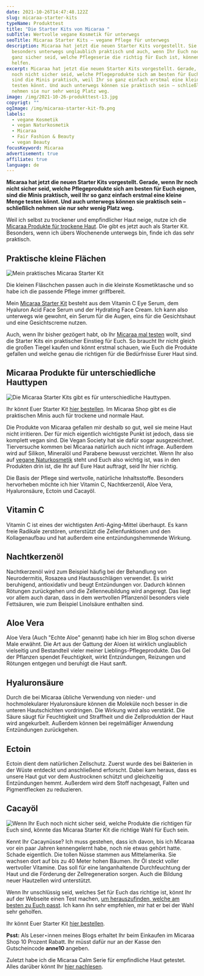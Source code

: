 ```yaml
---
date: 2021-10-26T14:47:48.122Z
slug: micaraa-starter-kits
typeName: Produkttest
title: "Die Starter Kits von Micaraa "
subTitle: Wertvolle vegane Kosmetik für unterwegs
seoTitle: Micaraa Starter Kits – vegane Pflege für unterwegs
description: Micaraa hat jetzt die neuen Starter Kits vorgestellt. Sie sind
  besonders unterwegs unglaublich praktisch und auch, wenn Ihr Euch noch nicht
  ganz sicher seid, welche Pflegeserie die richtig für Euch ist, können sie
  helfen.
excerpt: Micaraa hat jetzt die neuen Starter Kits vorgestellt. Gerade, wenn Ihr
  noch nicht sicher seid, welche Pflegeprodukte sich am besten für Euch eignen,
  sind die Minis praktisch, weil Ihr so ganz einfach erstmal eine kleine Menge
  testen könnt. Und auch unterwegs können sie praktisch sein – schließlich
  nehmen sie nur sehr wenig Platz weg.
image: /img/2021-10-26-produkttest-13.jpg
copyrigt: ""
ogImage: /img/micaraa-starter-kit-fb.png
labels:
  - vegane Kosmetik
  - vegan Naturkosmetik
  - Micaraa
  - Fair Fashion & Beauty
  - vegan Beauty
focusKeyword: Micaraa
advertisement: true
affiliate: true
language: de
---
```

**Micaraa hat jetzt die neuen Starter Kits vorgestellt. Gerade, wenn Ihr noch nicht sicher seid, welche Pflegeprodukte sich am besten für Euch eignen, sind die Minis praktisch, weil Ihr so ganz einfach erstmal eine kleine Menge testen könnt. Und auch unterwegs können sie praktisch sein – schließlich nehmen sie nur sehr wenig Platz weg.**

Weil ich selbst zu trockener und empfindlicher Haut neige, nutze ich die [Micaraa Produkte für trockene Haut](https://tidd.ly/2ZqPzyq). Die gibt es jetzt auch als Starter Kit. Besonders, wenn ich übers Wochenende unterwegs bin, finde ich das sehr praktisch.

## Praktische kleine Flächen

![Mein praktisches Micaraa Starter Kit](/img/2021-10-26-produkttest-3.jpg "Mein praktisches Micaraa Starter Kit")

Die kleinen Fläschchen passen auch in die kleinste Kosmetiktasche und so habe ich die passende Pflege immer griffbereit.

Mein [Micaraa Starter Kit](https://tidd.ly/3Gh1MWO) besteht aus dem Vitamin C Eye Serum, dem Hyaluron Acid Face Serum und der Hydrating Face Cream. Ich kann also unterwegs wie gewohnt, ein Serum für die Augen, eins für die Gesichtshaut und eine Gesichtscreme nutzen.

Auch, wenn Ihr bisher gezögert habt, ob Ihr [Micaraa mal testen](https://tidd.ly/3bcl01z) wollt, sind die Starter Kits ein praktischer Einstieg für Euch. So braucht Ihr nicht gleich die großen Tiegel kaufen und könnt erstmal schauen, wie Euch die Produkte gefallen und welche genau die richtigen für die Bedürfnisse Eurer Haut sind.

## Micaraa Produkte für unterschiedliche Hauttypen

![Die Micaraa Starter Kits gibt es für unterschiedliche Hauttypen.](/img/2021-10-26-produkttest-15.jpg "Die Micaraa Starter Kits gibt es für unterschiedliche Hauttypen.")

Ihr könnt Euer Starter Kit [hier bestellen](https://tidd.ly/3Gh1MWO). Im Micaraa Shop gibt es die praktischen Minis auch für trockene und normale Haut.

Die Produkte von Micaraa gefallen mir deshalb so gut, weil sie meine Haut nicht irritieren. Der für mich eigentlich wichtigste Punkt ist jedoch, dass sie komplett vegan sind. Die Vegan Society hat sie dafür sogar ausgezeichnet. Tierversuche kommen bei Micaraa natürlich auch nicht infrage. Außerdem wird auf Silikon, Mineralöl und Parabene bewusst verzichtet. Wenn Ihr also auf [vegane Naturkosmetik](/2018/03/vegane-kosmetik-und-naturkosmetik/) steht und Euch also wichtig ist, was in den Produkten drin ist, die Ihr auf Eure Haut auftragt, seid Ihr hier richtig.

Die Basis der Pflege sind wertvolle, natürliche Inhaltsstoffe. Besonders hervorheben möchte ich hier Vitamin C, Nachtkerzenöl,  Aloe Vera, Hyaluronsäure, Ectoin und Cacayöl.

## Vitamin C

Vitamin C ist eines der wichtigsten Anti-Aging-Mittel überhaupt. Es kann freie Radikale zerstören, unterstützt die Zellenfunktionen und den Kollagenaufbau und hat außerdem eine entzündungshemmende Wirkung.

## Nachtkerzenöl

Nachtkerzenöl wird zum Beispiel häufig bei der Behandlung von Neurodermitis, Rosazea und Hautausschlägen verwendet. Es wirkt beruhigend, antioxidativ und beugt Entzündungen vor. Dadurch können Rötungen zurückgehen und die Zellenneubildung wird angeregt. Das liegt vor allem auch daran, dass in dem wertvollen Pflanzenöl besonders viele Fettsäuren, wie zum Beispiel Linolsäure enthalten sind.

## Aloe Vera

Aloe Vera (Auch "Echte Aloe" genannt) habe ich hier im Blog schon diverse Male erwähnt. Die Art aus der Gattung der Aloen ist wirklich unglaublich vielseitig und Bestandteil vieler meiner Lieblings-Pflegeprodukte. Das Gel der Pflanzen spendet Feuchtigkeit, wirkt Entzündungen, Reizungen und Rötungen entgegen und beruhigt die Haut sanft.

## Hyaluronsäure

Durch die bei Micaraa übliche Verwendung von nieder- und hochmolekularer Hyaluronsäure können die Moleküle noch besser in die unteren Hautschichten vordringen. Die Wirkung wird also verstärkt. Die Säure säugt für Feuchtigkeit und Straffheit und die Zellproduktion der Haut wird angekurbelt. Außerdem können bei regelmäßiger Anwendung Entzündungen zurückgehen.

## Ectoin

Ectoin dient dem natürlichen Zellschutz. Zuerst wurde des bei Bakterien in der Wüste entdeckt und anschließend erforscht. Dabei kam heraus, dass es unsere Haut gut vor dem Austrocknen schützt und gleichzeitig Entzündungen hemmt. Außerdem wird dem Stoff nachgesagt, Falten und Pigmentflecken zu reduzieren.

## Cacayöl

![Wenn Ihr Euch noch nicht sicher seid, welche Produkte die richtigen für Euch sind, könnte das Micaraa Starter Kit die richtige Wahl für Euch sein.](/img/2021-10-26-produkttest.jpg "Wenn Ihr Euch noch nicht sicher seid, welche Produkte die richtigen für Euch sind, könnte das Micaraa Starter Kit die richtige Wahl für Euch sein.")

Kennt Ihr Cacaynüsse? Ich muss gestehen, dass ich davon, bis ich Micaraa vor ein paar Jahren kennengelernt habe, noch nie etwas gehört hatte. Schade eigentlich. Die tollen Nüsse stammen aus Mittelamerika. Sie wachsen dort auf bis zu 40 Meter hohen Bäumen. Ihr Öl steckt voller wertvoller Vitamine. Das soll für eine langanhaltende Durchfeuchtung der Haut und die Förderung der Zellregeneration sorgen. Auch die Bildung neuer Hautzellen wird unterstützt.

Wenn Ihr unschlüssig seid, welches Set für Euch das richtige ist, könnt Ihr auf der Webseite einen Test machen, [um herauszufinden, welche am besten zu Euch passt](https://tidd.ly/3E9o7DY). Ich kann ihn sehr empfehlen, mir hat er bei der Wahl sehr geholfen.

Ihr könnt Euer Starter Kit [hier bestellen](https://tidd.ly/3Gh1MWO).

**Psst:** Als Leser⋆innen meines Blogs erhaltet Ihr beim Einkaufen im Micaraa Shop 10 Prozent Rabatt. Ihr müsst dafür nur an der Kasse den Gutscheincode **anne10** angeben.

Zuletzt habe ich die Micaraa Calm Serie für empfindliche Haut getestet. Alles darüber könnt Ihr [hier nachlesen](http://localhost:8000/2021/07/micaraa-calm/).